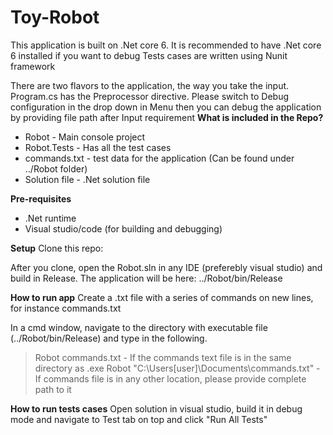 # Toy-Robot
This application is built on .Net core 6. It is recommended to have .Net core 6 installed if you want to debug
Tests cases are written using Nunit framework

There are two flavors to the application, the way you take the input. Program.cs has the Preprocessor directive.
Please switch to Debug configuration in the drop down in Menu then you can debug the application by providing file path after Input requirement 
**What is included in the Repo?**
 - Robot - Main console project
 - Robot.Tests - Has all the test cases
 - commands.txt - test data for the application (Can be found under ../Robot folder)
 - Solution file - .Net solution file

**Pre-requisites**
 - .Net runtime
 - Visual studio/code (for building and debugging)
   
**Setup**
Clone this repo:

After you clone, open the Robot.sln in any IDE (preferebly visual studio) and build in Release. The application will be here:
../Robot/bin/Release

**How to run app**
Create a .txt file with a series of commands on new lines, for instance commands.txt

In a cmd window, navigate to the directory with executable file (../Robot/bin/Release) and type in the following.

>Robot commands.txt - If the commands text file is in the same directory as .exe
>Robot "C:\Users\[user]\Documents\commands.txt" - If commands file is in any other location, please provide complete path to it

**How to run tests cases**
Open solution in visual studio, build it in debug mode and navigate to Test tab on top and click "Run All Tests"
